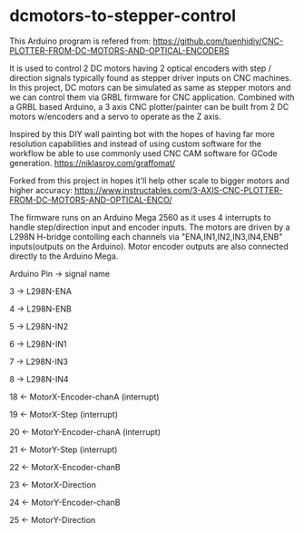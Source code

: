 # dcmotors-to-stepper-control
This Arduino program is refered from: https://github.com/tuenhidiy/CNC-PLOTTER-FROM-DC-MOTORS-AND-OPTICAL-ENCODERS

It is used to control 2 DC motors having 2 optical encoders with step / direction signals typically found as stepper driver inputs on CNC machines.
In this project, DC motors can be simulated as same as stepper motors and we can control them via GRBL firmware for CNC application.
Combined with a GRBL based Arduino, a 3 axis CNC plotter/painter can be built from 2 DC motors w/encoders and a servo to operate as the Z axis.

Inspired by this DIY wall painting bot with the hopes of having far more resolution capabilities and instead of using custom software for the workflow
be able to use commonly used CNC CAM software for GCode generation. 
https://niklasroy.com/graffomat/

Forked from this project in hopes it'll help other scale to bigger motors and higher accuracy:
https://www.instructables.com/3-AXIS-CNC-PLOTTER-FROM-DC-MOTORS-AND-OPTICAL-ENCO/

The firmware runs on an Arduino Mega 2560 as it uses 4 interrupts to handle step/direction input and encoder inputs.
The motors are driven by a L298N H-bridge contolling each channels via "ENA,IN1,IN2,IN3,IN4,ENB" inputs(outputs on the Arduino).
Motor encoder outputs are also connected directly to the Arduino Mega.

Arduino Pin	->	signal name

3		->	L298N-ENA

4		->	L298N-ENB

5		->	L298N-IN2

6		->	L298N-IN1

7		->	L298N-IN3

8		->	L298N-IN4

18		<-	MotorX-Encoder-chanA	(interrupt)

19		<-	MotorX-Step		(interrupt)

20		<-	MotorY-Encoder-chanA	(interrupt)

21		<-	MotorY-Step		(interrupt)

22		<-	MotorX-Encoder-chanB

23		<-	MotorX-Direction

24		<-	MotorY-Encoder-chanB

25		<-	MotorY-Direction


		
